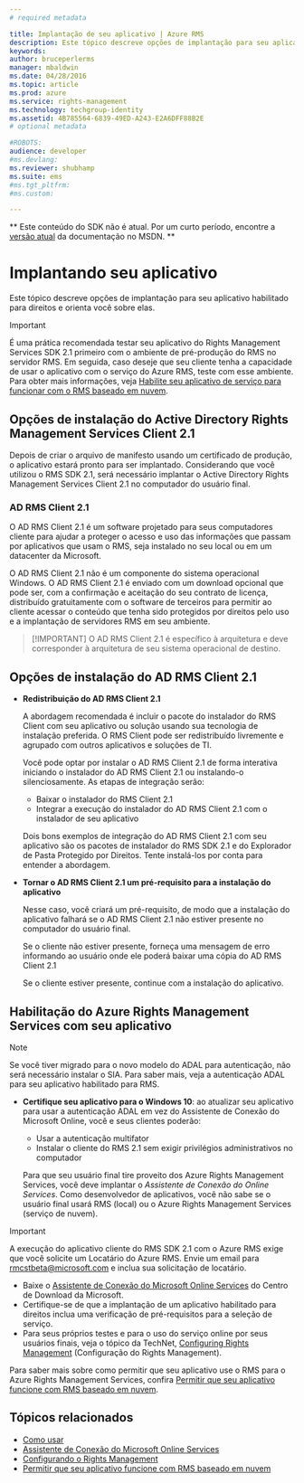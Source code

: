 ```yaml
---
# required metadata

title: Implantação de seu aplicativo | Azure RMS
description: Este tópico descreve opções de implantação para seu aplicativo habilitado para direitos e orienta você sobre elas
keywords:
author: bruceperlerms
manager: mbaldwin
ms.date: 04/28/2016
ms.topic: article
ms.prod: azure
ms.service: rights-management
ms.technology: techgroup-identity
ms.assetid: 4B785564-6839-49ED-A243-E2A6DFF88B2E
# optional metadata

#ROBOTS:
audience: developer
#ms.devlang:
ms.reviewer: shubhamp
ms.suite: ems
#ms.tgt_pltfrm:
#ms.custom:

---
```

** Este conteúdo do SDK não é atual. Por um curto período, encontre a [versão atual](https://msdn.microsoft.com/library/windows/desktop/hh535290(v=vs.85).aspx) da documentação no MSDN. **
# Implantando seu aplicativo


Este tópico descreve opções de implantação para seu aplicativo habilitado para direitos e orienta você sobre elas.

> [!IMPORTANT]
> É uma prática recomendada testar seu aplicativo do Rights Management Services SDK 2.1 primeiro com o ambiente de pré-produção do RMS no servidor RMS. Em seguida, caso deseje que seu cliente tenha a capacidade de usar o aplicativo com o serviço do Azure RMS, teste com esse ambiente. Para obter mais informações, veja [Habilite seu aplicativo de serviço para funcionar com o RMS baseado em nuvem](how-to-use-file-api-with-aadrm-cloud.md).

 

## Opções de instalação do Active Directory Rights Management Services Client 2.1

Depois de criar o arquivo de manifesto usando um certificado de produção, o aplicativo estará pronto para ser implantado. Considerando que você utilizou o RMS SDK 2.1, será necessário implantar o Active Directory Rights Management Services Client 2.1 no computador do usuário final.

### AD RMS Client 2.1

O AD RMS Client 2.1 é um software projetado para seus computadores cliente para ajudar a proteger o acesso e uso das informações que passam por aplicativos que usam o RMS, seja instalado no seu local ou em um datacenter da Microsoft.

O AD RMS Client 2.1 não é um componente do sistema operacional Windows. O AD RMS Client 2.1 é enviado com um download opcional que pode ser, com a confirmação e aceitação do seu contrato de licença, distribuído gratuitamente com o software de terceiros para permitir ao cliente acessar o conteúdo que tenha sido protegidos por direitos pelo uso e a implantação de servidores RMS em seu ambiente.

> [!IMPORTANT] O AD RMS Client 2.1 é específico à arquitetura e deve corresponder à arquitetura de seu sistema operacional de destino.


## Opções de instalação do AD RMS Client 2.1

-   **Redistribuição do AD RMS Client 2.1**

    A abordagem recomendada é incluir o pacote do instalador do RMS Client com seu aplicativo ou solução usando sua tecnologia de instalação preferida. O RMS Client pode ser redistribuído livremente e agrupado com outros aplicativos e soluções de TI.

    Você pode optar por instalar o AD RMS Client 2.1 de forma interativa iniciando o instalador do AD RMS Client 2.1 ou instalando-o silenciosamente. As etapas de integração serão:

    -   Baixar o instalador do RMS Client 2.1
    -   Integrar a execução do instalador do AD RMS Client 2.1 com o instalador de seu aplicativo

    Dois bons exemplos de integração do AD RMS Client 2.1 com seu aplicativo são os pacotes de instalador do RMS SDK 2.1 e do Explorador de Pasta Protegido por Direitos. Tente instalá-los por conta para entender a abordagem.

-   **Tornar o AD RMS Client 2.1 um pré-requisito para a instalação do aplicativo**

    Nesse caso, você criará um pré-requisito, de modo que a instalação do aplicativo falhará se o AD RMS Client 2.1 não estiver presente no computador do usuário final.

    Se o cliente não estiver presente, forneça uma mensagem de erro informando ao usuário onde ele poderá baixar uma cópia do AD RMS Client 2.1

    Se o cliente estiver presente, continue com a instalação do aplicativo.

## Habilitação do Azure Rights Management Services com seu aplicativo

> [!NOTE]
> Se você tiver migrado para o novo modelo do ADAL para autenticação, não será necessário instalar o SIA. Para saber mais, veja a autenticação ADAL para seu aplicativo habilitado para RMS.

- **Certifique seu aplicativo para o Windows 10**: ao atualizar seu aplicativo para usar a autenticação ADAL em vez do Assistente de Conexão do Microsoft Online, você e seus clientes poderão:
  - Usar a autenticação multifator
  - Instalar o cliente do RMS 2.1 sem exigir privilégios administrativos no computador
 
  Para que seu usuário final tire proveito dos Azure Rights Management Services, você deve implantar o *Assistente de Conexão do Online Services*. Como desenvolvedor de aplicativos, você não sabe se o usuário final usará RMS (local) ou o Azure Rights Management Services (serviço de nuvem).

> [!IMPORTANT]
> A execução do aplicativo cliente do RMS SDK 2.1 com o Azure RMS exige que você solicite um Locatário do Azure RMS. Envie um email para <rmcstbeta@microsoft.com> e inclua sua solicitação de locatário.

-   Baixe o [Assistente de Conexão do Microsoft Online Services](http://www.microsoft.com/en-us/download/details.aspx?id=28177) do Centro de Download da Microsoft.
-   Certifique-se de que a implantação de um aplicativo habilitado para direitos inclua uma verificação de pré-requisitos para a seleção de serviço.
-   Para seus próprios testes e para o uso do serviço online por seus usuários finais, veja o tópico da TechNet, [Configuring Rights Management](https://TechNet.Microsoft.Com/en-us/library/jj585002.aspx) (Configuração do Rights Management).

Para saber mais sobre como permitir que seu aplicativo use o RMS para o Azure Rights Management Services, confira [Permitir que seu aplicativo funcione com RMS baseado em nuvem](how-to-use-file-api-with-aadrm-cloud.md).

## Tópicos relacionados

* [Como usar](how-to-use-msipc.md)
* [Assistente de Conexão do Microsoft Online Services](http://www.microsoft.com/en-us/download/details.aspx?id=28177)
* [Configurando o Rights Management](https://TechNet.Microsoft.Com/en-us/library/jj585002.aspx)
* [Permitir que seu aplicativo funcione com RMS baseado em nuvem](how-to-use-file-api-with-aadrm-cloud.md)
 

 





<!--HONumber=Jun16_HO1-->


